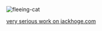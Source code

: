![fleeing-cat](https://github.com/user-attachments/assets/a6db99f9-7df9-419e-8294-82e265d83989)

[very serious work on jackhoge.com](https://www.jackhoge.com)
